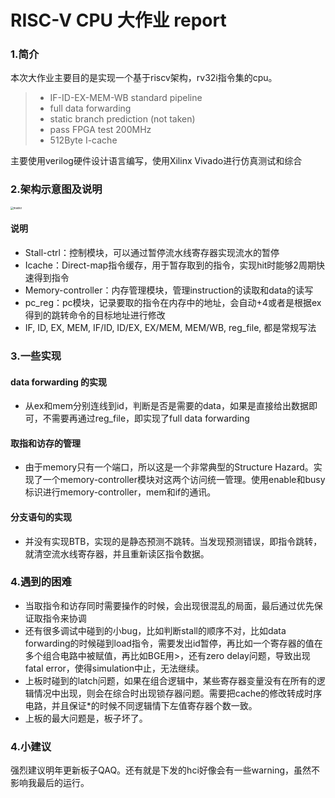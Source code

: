 # RISC-V CPU 大作业 report

### 1.简介

本次大作业主要目的是实现一个基于riscv架构，rv32i指令集的cpu。

>- IF-ID-EX-MEM-WB standard pipeline
>- full data forwarding
>- static branch prediction (not taken)
>- pass FPGA test 200MHz
>- 512Byte I-cache

主要使用verilog硬件设计语言编写，使用Xilinx Vivado进行仿真测试和综合

### 2.架构示意图及说明



<img src="/Users/wuhuaijin/Documents/system2019/system program/master.png" alt="master" style="zoom:30%;" />

#### 说明

- Stall-ctrl：控制模块，可以通过暂停流水线寄存器实现流水的暂停
- Icache：Direct-map指令缓存，用于暂存取到的指令，实现hit时能够2周期快速得到指令
- Memory-controller：内存管理模块，管理instruction的读取和data的读写
- pc_reg：pc模块，记录要取的指令在内存中的地址，会自动+4或者是根据ex得到的跳转命令的目标地址进行修改
- IF, ID, EX, MEM, IF/ID, ID/EX, EX/MEM, MEM/WB, reg_file, 都是常规写法

### 3.一些实现

#### data forwarding 的实现

- 从ex和mem分别连线到id，判断是否是需要的data，如果是直接给出数据即可，不需要再通过reg_file，即实现了full data forwarding

#### 取指和访存的管理

- 由于memory只有一个端口，所以这是一个非常典型的Structure Hazard。实现了一个memory-controller模块对这两个访问统一管理。使用enable和busy标识进行memory-controller，mem和if的通讯。

#### 分支语句的实现

- 并没有实现BTB，实现的是静态预测不跳转。当发现预测错误，即指令跳转，就清空流水线寄存器，并且重新读区指令数据。

### 4.遇到的困难

- 当取指令和访存同时需要操作的时候，会出现很混乱的局面，最后通过优先保证取指令来协调
- 还有很多调试中碰到的小bug，比如判断stall的顺序不对，比如data forwarding的时候碰到load指令，需要发出id暂停，再比如一个寄存器的值在多个组合电路中被赋值，再比如BGE用>，还有zero delay问题，导致出现fatal error，使得simulation中止，无法继续。
- 上板时碰到的latch问题，如果在组合逻辑中，某些寄存器变量没有在所有的逻辑情况中出现，则会在综合时出现锁存器问题。需要把cache的修改转成时序电路，并且保证*的时候不同逻辑情下左值寄存器个数一致。
- 上板的最大问题是，板子坏了。

### 4.小建议

强烈建议明年更新板子QAQ。还有就是下发的hci好像会有一些warning，虽然不影响我最后的运行。



